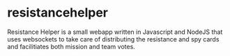 # resistancehelper

Resistance Helper is a small webapp written in Javascript and NodeJS that uses websockets to take care of distributing the resistance and spy cards and facilitiates both mission and team votes.


